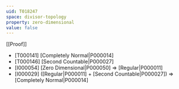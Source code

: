 ```yaml
---
uid: T018247
space: divisor-topology
property: zero-dimensional
value: false
---
```

[[Proof]]

* [T000141] [Completely Normal|P000014]
* [T000146] [Second Countable|P000027]
* [I000054] [Zero Dimensional|P000050] => [Regular|P000011]
* [I000029] ([Regular|P000011] + [Second Countable|P000027]) => [Completely Normal|P000014]

